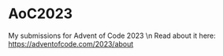 # AoC2023
My submissions for
Advent of Code 2023
\n Read about it here: https://adventofcode.com/2023/about
